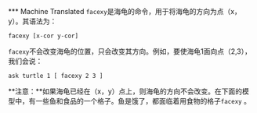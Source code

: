 ﻿*** Machine Translated
`facexy`是海龟的命令，用于将海龟的方向为点（x，y）。其语法为：

`facexy [x-cor y-cor]`

`facexy`不会改变海龟的位置，只会改变其方向。例如，要使海龟1面向点（2,3），我们会说：

`ask turtle 1 [ facexy 2 3 ]`

**注意：**如果海龟已经在（x，y）点上，则海龟的方向不会改变。在下面的模型中，有一些鱼和食品的一个格子。鱼是饿了，都面临着用食物的格子`facexy` 。